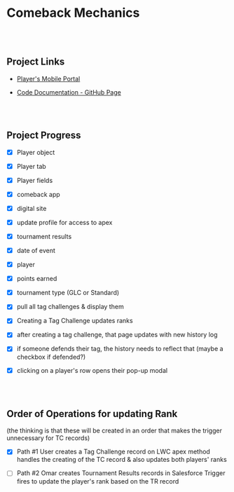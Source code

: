 # Comeback Mechanics

<br><br>

## Project Links

- [Player's Mobile Portal](https://brave-shark-9g6q3j-dev-ed.my.site.com/comebackmechanics/)

- [Code Documentation - GitHub Page]()

<br><br>

## Project Progress

- [x] Player object

- [x] Player tab

- [x] Player fields

- [x] comeback app

- [x] digital site

- [x] update profile for access to apex

- [x] tournament results

- [x] date of event

- [x] player

- [x] points earned

- [x] tournament type (GLC or Standard)

- [x] pull all tag challenges & display them

- [x] Creating a Tag Challenge updates ranks

- [x] after creating a tag challenge, that page updates with new history log

- [x] if someone defends their tag, the history needs to reflect that (maybe a checkbox if defended?)

- [x] clicking on a player's row opens their pop-up modal

<br><br>

## Order of Operations for updating Rank

(the thinking is that these will be created in an order that makes the trigger unnecessary for TC records)

- [x] Path #1
User creates a Tag Challenge record on LWC
apex method handles the creating of the TC record & also updates both players' ranks

- [ ] Path #2
Omar creates Tournament Results records in Salesforce
Trigger fires to update the player's rank based on the TR record